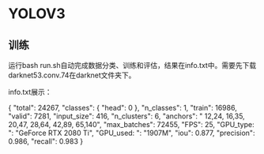 # YOLOV3

## 训练

运行bash run.sh自动完成数据分类、训练和评估，结果在info.txt中。需要先下载darknet53.conv.74在darknet文件夹下。

info.txt展示：

{
  "total": 24267,
  "classes": {
    "head": 0
  },
  "n_classes": 1,
  "train": 16986,
  "valid": 7281,
  "input_size": 416,
  "n_clusters": 6,
  "anchors": " 12,24, 16,35, 20,47, 28,64, 42,89, 65,140",
  "max_batches": 72455,
  "FPS": 25,
  "GPU_type: ": "GeForce RTX 2080 Ti",
  "GPU_used: ": "1907M",
  "iou": 0.877,
  "precision": 0.986,
  "recall": 0.983
}